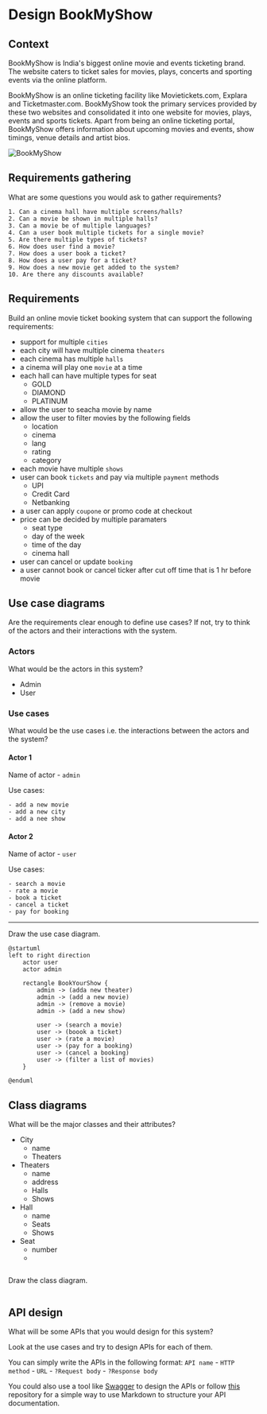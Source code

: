 # Design BookMyShow

## Context

BookMyShow is India's biggest online movie and events ticketing brand. The website caters to ticket sales for movies,
plays, concerts and sporting events via the online platform.

BookMyShow is an online ticketing facility like Movietickets.com, Explara and Ticketmaster.com. BookMyShow took the
primary services provided by these two websites and consolidated it into one website for movies, plays, events and
sports tickets. Apart from being an online ticketing portal, BookMyShow offers information about upcoming movies and
events, show timings, venue details and artist bios.

![BookMyShow](https://ideausher.com/wp-content/uploads/2021/09/Frame-14.jpg)

## Requirements gathering

What are some questions you would ask to gather requirements?

```
1. Can a cinema hall have multiple screens/halls?
2. Can a movie be shown in multiple halls?
3. Can a movie be of multiple languages?
4. Can a user book multiple tickets for a single movie?
5. Are there multiple types of tickets?
6. How does user find a movie?
7. How does a user book a ticket?
8. How does a user pay for a ticket?
9. How does a new movie get added to the system?
10. Are there any discounts available?

```

## Requirements

Build an online movie ticket booking system that can support the following requirements:

- support for multiple `cities`
- each city will have multiple cinema `theaters`
- each cinema has multiple `halls`
- a cinema will play one `movie` at a time
- each hall can have multiple types for seat
    - GOLD
    - DIAMOND
    - PLATINUM
- allow the user to seacha movie by name
- allow the user to filter movies by the following fields
    - location
    - cinema
    - lang
    - rating
    - category
- each movie have multiple `shows`
- user can book `tickets` and pay via multiple `payment` methods
    - UPI
    - Credit Card
    - Netbanking
- a user can apply `coupone` or promo code at checkout
- price can be decided by multiple paramaters
    - seat type
    - day of the week
    - time of the day
    - cinema hall
- user can cancel or update `booking`
- a user cannot book or cancel ticker after cut off time that is 1 hr before movie

## Use case diagrams

Are the requirements clear enough to define use cases?
If not, try to think of the actors and their interactions with the system.

### Actors

What would be the actors in this system?

* Admin
* User

### Use cases

What would be the use cases i.e. the interactions between the actors and the system?

#### Actor 1

Name of actor - `admin`

Use cases:

```
- add a new movie
- add a new city
- add a nee show
```

#### Actor 2

Name of actor - `user`

Use cases:

```
- search a movie
- rate a movie
- book a ticket
- cancel a ticket
- pay for booking
```

---

Draw the use case diagram.

```plantuml
@startuml
left to right direction
    actor user
    actor admin
    
    rectangle BookYourShow {
        admin -> (adda new theater)
        admin -> (add a new movie)
        admin -> (remove a movie)
        admin -> (add a new show)
        
        user -> (search a movie)
        user -> (boook a ticket)
        user -> (rate a movie)
        user -> (pay for a booking)
        user -> (cancel a booking)
        user -> (filter a list of movies)
    }

@enduml
```

## Class diagrams

What will be the major classes and their attributes?
* City
  * name
  * Theaters
* Theaters
  * name
  * address
  * Halls
  * Shows
* Hall
  * name
  * Seats
  * Shows
* Seat
  * number
  * 
```
```

Draw the class diagram.

```
```

## API design

What will be some APIs that you would design for this system?

Look at the use cases and try to design APIs for each of them.

You can simply write the APIs in the following format:
`API name` - `HTTP method` - `URL` - `?Request body` - `?Response body`

You could also use a tool like [Swagger](https://swagger.io/) to design the APIs or
follow [this](https://github.com/jamescooke/restapidocs) repository for a simple way to use Markdown to structure your
API documentation.
